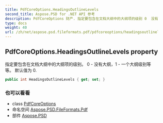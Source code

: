 ```yaml
---
title: PdfCoreOptions.HeadingsOutlineLevels
second_title: Aspose.PSD for .NET API 参考
description: PdfCoreOptions 财产. 指定要包含在文档大纲中的大纲项的级别 0  没有大纲1  一个大纲级别等等 默认值为 0.
type: docs
weight: 40
url: /zh/net/aspose.psd.fileformats.pdf/pdfcoreoptions/headingsoutlinelevels/
---
```

## PdfCoreOptions.HeadingsOutlineLevels property

指定要包含在文档大纲中的大纲项的级别。 0 - 没有大纲，1 - 一个大纲级别等等。 默认值为 0.

```csharp
public int HeadingsOutlineLevels { get; set; }
```

### 也可以看看

* class [PdfCoreOptions](../)
* 命名空间 [Aspose.PSD.FileFormats.Pdf](../../pdfcoreoptions/)
* 部件 [Aspose.PSD](../../../)


